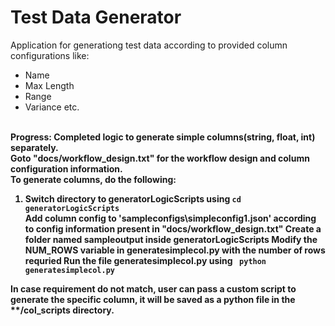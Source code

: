 <h1> Test Data Generator </h1>
<p>
   Application for generationg test data according to provided column configurations like:
   <ul>
   <li>Name</li>
   <li>Max Length</li>
   <li>Range</li>
   <li>Variance etc.</li>
   </ul>  
   <br/>
   <b>Progress:<b> Completed logic to generate simple columns(string, float, int) separately. 
   <br/> 
   Goto "docs/workflow_design.txt" for the workflow design and column configuration information.
   <br/>
   To generate columns, do the following:
   <ol>
   <li> Switch directory to generatorLogicScripts using <code>cd generatorLogicScripts</code></li>
   <l1> Add column config to 'sampleconfigs\simpleconfig1.json' according to config information present in "docs/workflow_design.txt"</li>
   <l1> Create a folder named sampleoutput inside generatorLogicScripts </li>
   <l1> Modify the NUM_ROWS variable in generatesimplecol.py with the number of rows requried </li>
   <l1> Run the file generatesimplecol.py using <code> python generatesimplecol.py</code> </li>
   </ol>
   
   In case requirement do not match, user can pass a custom script to generate the specific column, it will be saved as a python file in the **/col_scripts directory.  
</p>

